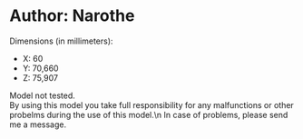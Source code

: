 # Author: Narothe
Dimensions (in millimeters):
- X: 60
- Y: 70,660
- Z: 75,907

Model not tested.<br>
By using this model you take full responsibility for any malfunctions or other probelms during the use of this model.\n
In case of problems, please send me a message.
